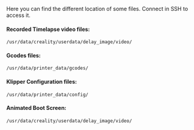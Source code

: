 Here you can find the different location of some files. Connect in SSH to access it.


#### Recorded Timelapse video files:

  ```
  /usr/data/creality/userdata/delay_image/video/
  ```

#### Gcodes files:

  ```
  /usr/data/printer_data/gcodes/
  ```

#### Klipper Configuration files:

  ```
  /usr/data/printer_data/config/
  ```

#### Animated Boot Screen:

  ```
  /usr/data/creality/userdata/delay_image/video/
  ```